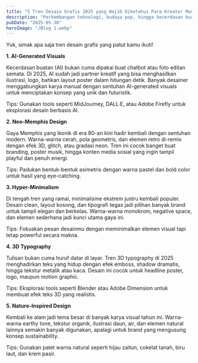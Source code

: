 ```yaml
---
title: "5 Tren Desain Grafis 2025 yang Wajib Diketahui Para Kreator Muda"
description: "Perkembangan teknologi, budaya pop, hingga kecerdasan buatan semakin memengaruhi cara kreator muda mengekspresikan visual. Kalau kamu seorang desainer grafis atau baru ingin terjun ke dunia ini, wajib banget tahu tren-tren yang bakal hits di 2025."
pubDate: "2025-05-30"
heroImage: "/Blog 1.webp"
---
```


 Yuk, simak apa saja tren desain grafis yang patut kamu ikuti!

<b>1. AI-Generated Visuals</b>

Kecerdasan buatan (AI) bukan cuma dipakai buat chatbot atau foto editan semata. Di 2025, AI sudah jadi partner kreatif yang bisa menghasilkan ilustrasi, logo, bahkan layout poster dalam hitungan detik. Banyak desainer menggabungkan karya manual dengan sentuhan AI-generated visuals untuk menciptakan konsep yang unik dan futuristik.

Tips:
Gunakan tools seperti MidJourney, DALL·E, atau Adobe Firefly untuk eksplorasi desain berbasis AI.

<b>2. Neo-Memphis Design</b>

Gaya Memphis yang ikonik di era 80-an kini hadir kembali dengan sentuhan modern. Warna-warna cerah, pola geometris, dan elemen retro di-remix dengan efek 3D, glitch, atau gradasi neon. Tren ini cocok banget buat branding, poster musik, hingga konten media sosial yang ingin tampil playful dan penuh energi.

Tips:
Padukan bentuk-bentuk asimetris dengan warna pastel dan bold color untuk hasil yang eye-catching.

<b>3. Hyper-Minimalism</b>

Di tengah tren yang ramai, minimalisme ekstrem justru kembali populer. Desain clean, layout kosong, dan tipografi tegas jadi pilihan banyak brand untuk tampil elegan dan berkelas. Warna-warna monokrom, negative space, dan elemen sederhana jadi kunci utama gaya ini.

Tips:
Fokuskan pesan desainmu dengan meminimalkan elemen visual tapi tetap powerful secara makna.

<b>4. 3D Typography</b>

Tulisan bukan cuma huruf datar di layar. Tren 3D typography di 2025 menghadirkan teks yang hidup dengan efek emboss, shadow dramatis, hingga tekstur metalik atau kaca. Desain ini cocok untuk headline poster, logo, maupun motion graphic.

Tips:
Eksplorasi tools seperti Blender atau Adobe Dimension untuk membuat efek teks 3D yang realistis.

<b>5. Nature-Inspired Design</b>

Kembali ke alam jadi tema besar di banyak karya visual tahun ini. Warna-warna earthy tone, tekstur organik, ilustrasi daun, air, dan elemen natural lainnya semakin banyak digunakan, apalagi untuk brand yang mengusung konsep sustainability.

Tips:
Gunakan palet warna natural seperti hijau zaitun, cokelat tanah, biru laut, dan krem pasir.